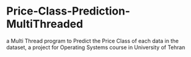 # Price-Class-Prediction-MultiThreaded
a Multi Thread program to Predict the Price Class of each data in the dataset, a project for Operating Systems course in University of Tehran
